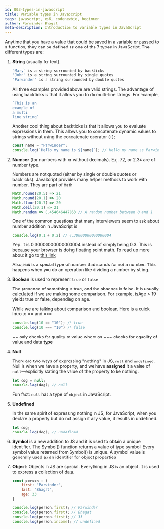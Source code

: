 ```yaml
---
id: 003-types-in-javascript
title: Variable types in JavaScript
tags: javascript, es6, codenewbie, beginner
author: Parwinder Bhagat
meta-description: Introduction to variable types in JavaScript
---
```


Anytime that you have a value that could be saved in a variable or passed to a function, they can be defined as one of the 7 types in JavaScript. The different types are:

1. **String** (usually for text).
   ```javascript
   `Mary` is a string surrounded by backticks
   'John' is a string surrounded by single quotes
   "Parwinder" is a string surrounded by double quotes
   ```
   All three examples provided above are valid strings. The advantage of using backticks is that it allows you to do multi-line strings. For example,

   ```javascript
   `This is an
   example of
   a multi
   line string`
   ```

   Another cool thing about backticks is that it allows you to evaluate expressions in them. This allows you to concatenate dynamic values to strings without using the concatenate operator (`+`);

   ```javascript
   const name = "Parwinder";
   console.log(`Hello my name is ${name}`); // Hello my name is Parwinder
   ```

2. **Number** (for numbers with or without decimals). E.g. 72, or 2.34 are of number type.

   Numbers are not quoted (either by single or double quotes or backticks). JavaScript provides many helper methods to work with number. They are part of `Math`

   ```javascript
   Math.round(20.5) => 21
   Math.round(20.1) => 20
   Math.floor(20.7) => 20
   Math.ceil(20.1) => 21
   Math.random => 0.454646447863 // A random number between 0 and 1
   ```

   One of the common questions that many interviewers seem to ask about number addition in JavaScript is

   ```javascript
   console.log(0.1 + 0.2) // 0.30000000000000004
   ```

   Yep. It is 0.30000000000000004 instead of simply being 0.3. This is because your browser is doing floating point math. To read up more about it go to [this link](https://0.30000000000000004.com)

   Also, `NaN` is a special type of number that stands for not a number. This happens when you do an operation like dividing a number by string.

3. **Boolean** is used to represent `true` or `false`

   The presence of something is true, and the absence is false. It is usually calculated if we are making some comparison. For example, isAge > 19 yields true or false, depending on age.

   While we are talking about comparison and boolean. Here is a quick intro to == and ===

   ```javascript
   console.log(10 == "10"); // true
   console.log(10 === "10") // false
   ```

   == only checks for quality of value where as === checks for equality of value and data **type**

4. **Null**

   There are two ways of expressing "nothing" in JS, `null` and `undefined`. Null is when we have a property, and we have **assigned** it a value of `null`—explicitly stating the value of the property to be nothing.

   ```javascript
   let dog = null;
   console.log(dog); // null
   ```

   Fun fact: `null` has a type of `object` in JavaScript.

5. **Undefined**

   In the same spirit of expressing nothing in JS, for JavaScript, when you declare a property but do not assign it any value, it results in undefined.

   ```javascript
   let dog;
   console.log(dog); // undefined
   ```

6. **Symbol** is a new addition to JS and it is used to obtain a unique identifier. The Symbol() function returns a value of type symbol. Every symbol value returned from Symbol() is unique. A symbol value is generally used as an identifier for object properties

7. **Object**: Objects in JS are special. Everything in JS is an object. It is used to express a collection of data.
   ```javascript
   const person = {
       first: "Parwinder",
       last: "Bhagat",
       age: 33
   }

   console.log(person.first); // Parwinder
   console.log(person.first); // Bhagat
   console.log(person.first); // 33
   console.log(person.income); // undefined
   ```

